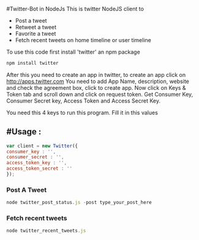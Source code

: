 #Twitter-Bot in NodeJs
This is twitter NodeJS client to 
* Post a tweet
* Retweet a tweet
* Favorite a tweet
* Fetch recent tweets on home timeline or user timeline

To use this code first install 'twitter' an npm package
```javascript
npm install twitter
```

After this you need to create an app in twitter, to create an app click on http://apps.twitter.com 
You need to add App Name, description, website and check the agreement box, click to create app. 
Now click on Keys & Token tab and scroll down and click on request token. 
Get Consumer Key, Consumer Secret key, Access Token and Access Secret Key.

You need this 4 keys to run this program. Fill it in this values

#Usage :
---

```javascript
var client = new Twitter({
consumer_key : '',
consumer_secret : '',
access_token_key : '',
access_token_secret : ''
});
```
 
### Post A Tweet
```javascript 
node twitter_post_status.js -post type_your_post_here 
```

### Fetch recent tweets
```javascript
node twitter_recent_tweets.js 
```

